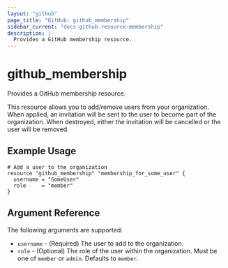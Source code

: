 ```yaml
---
layout: "github"
page_title: "GitHub: github_membership"
sidebar_current: "docs-github-resource-membership"
description: |-
  Provides a GitHub membership resource.
---
```


# github_membership

Provides a GitHub membership resource.

This resource allows you to add/remove users from your organization. When applied,
an invitation will be sent to the user to become part of the organization. When
destroyed, either the invitation will be cancelled or the user will be removed.

## Example Usage

```hcl
# Add a user to the organization
resource "github_membership" "membership_for_some_user" {
  username = "SomeUser"
  role     = "member"
}
```

## Argument Reference

The following arguments are supported:

* `username` - (Required) The user to add to the organization.
* `role` - (Optional) The role of the user within the organization.
            Must be one of `member` or `admin`. Defaults to `member`.
